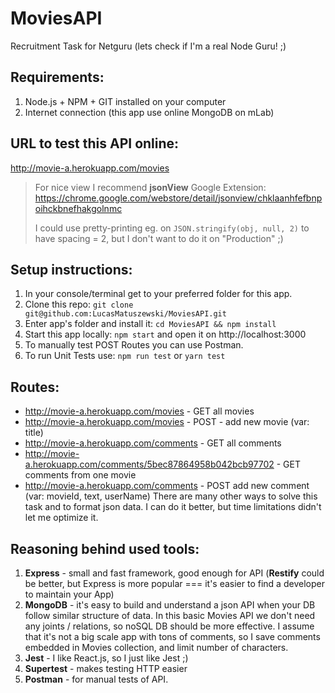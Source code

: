 # MoviesAPI
Recruitment Task for Netguru (lets check if I'm a real Node Guru! ;)

## Requirements:
1. Node.js + NPM + GIT installed on your computer
2. Internet connection (this app use online MongoDB on mLab)

## URL to test this API online:
http://movie-a.herokuapp.com/movies

> For nice view I recommend __jsonView__ Google Extension:
> https://chrome.google.com/webstore/detail/jsonview/chklaanhfefbnpoihckbnefhakgolnmc
>
> I could use pretty-printing eg. on `JSON.stringify(obj, null, 2)` to have spacing = 2, but I don't want to do it on "Production" ;)

## Setup instructions:
1. In your console/terminal get to your preferred folder for this app.
2. Clone this repo: `git clone git@github.com:LucasMatuszewski/MoviesAPI.git`
3. Enter app's folder and install it: `cd MoviesAPI && npm install`
4. Start this app locally: `npm start` and open it on http://localhost:3000
5. To manually test POST Routes you can use Postman.
6. To run Unit Tests use: `npm run test` or `yarn test`

## Routes:
- http://movie-a.herokuapp.com/movies - GET all movies
- http://movie-a.herokuapp.com/movies - POST - add new movie (var: title)
- http://movie-a.herokuapp.com/comments - GET all comments
- http://movie-a.herokuapp.com/comments/5bec87864958b042bcb97702 - GET comments from one movie
- http://movie-a.herokuapp.com/comments - POST add new comment (var: movieId, text, userName)
There are many other ways to solve this task and to format json data. I can do it better, but time limitations didn't let me optimize it.


## Reasoning behind used tools:
1. __Express__ - small and fast framework, good enough for API (__Restify__ could be better, but Express is more popular === it's easier to find a developer to maintain your App)
2. __MongoDB__ - it's easy to build and understand a json API when your DB follow similar structure of data. In this basic Movies API we don't need any joints / relations, so noSQL DB should be more effective. I assume that it's not a big scale app with tons of comments, so I save comments embedded in Movies collection, and limit number of characters.
3. __Jest__ - I like React.js, so I just like Jest ;)
4. __Supertest__ - makes testing HTTP easier
4. __Postman__ - for manual tests of API.